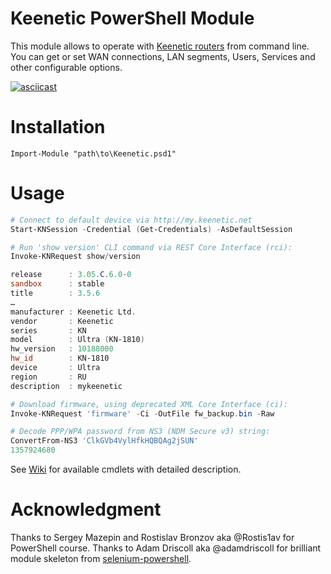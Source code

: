 # Keenetic PowerShell Module
This module allows to operate with [Keenetic routers](https://keenetic.com) from command line. You can get or set WAN connections, LAN segments, Users, Services and other configurable options.


[![asciicast](https://asciinema.org/a/sprhYWFUQ8tVB8Vpfh2Ll4IjW.svg)](https://asciinema.org/a/sprhYWFUQ8tVB8Vpfh2Ll4IjW)

# Installation
```
Import-Module "path\to\Keenetic.psd1"
```

# Usage
```PowerShell
# Connect to default device via http://my.keenetic.net
Start-KNSession -Credential (Get-Credentials) -AsDefaultSession

# Run 'show version' CLI command via REST Core Interface (rci):
Invoke-KNRequest show/version

release      : 3.05.C.6.0-0
sandbox      : stable
title        : 3.5.6
…
manufacturer : Keenetic Ltd.
vendor       : Keenetic
series       : KN
model        : Ultra (KN-1810)
hw_version   : 10188000
hw_id        : KN-1810
device       : Ultra
region       : RU
description  : mykeenetic

# Download firmware, using deprecated XML Core Interface (ci):
Invoke-KNRequest 'firmware' -Ci -OutFile fw_backup.bin -Raw

# Decode PPP/WPA password from NS3 (NDM Secure v3) string:
ConvertFrom-NS3 'ClkGVb4VylHfkHQBQAg2jSUN'
1357924680
```
See [Wiki](https://github.com/ryzhovau/keenetic-powershell/wiki) for available cmdlets with detailed description.

# Acknowledgment
Thanks to Sergey Mazepin and Rostislav Bronzov aka @Rostis1av for PowerShell course.
Thanks to Adam Driscoll aka @adamdriscoll for brilliant module skeleton from [selenium-powershell](https://github.com/adamdriscoll/selenium-powershell).
